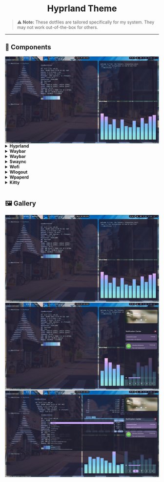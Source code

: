 <h1 align="center"> Hyprland Theme </h1>

> ⚠️ **Note:** These dotfiles are tailored specifically for my system. They may not work out-of-the-box for others.

---

## 🔧 Components


<img src="Demonstration/1.png" alt="rice" align="right" width="550px">

<details>
<summary><strong>Hyprland</strong></summary><br>
<br>

- [**Config**](.config/hypr)
- [**Hyprland Github**](https://hyprland.org/)

</details>

<details>
<summary><strong>Waybar</strong></summary><br>
<br>

- [**Config**](.config/waybar)
- [**Waybar Github**](https://github.com/Alexays/Waybar)

</details>

<details>
<summary><strong>Waybar</strong></summary><br>
<br>

- [**Config**](.config/waybar)
- [**Waybar Github**](https://github.com/Alexays/Waybar)

</details>

<details>
<summary><strong>Swaync</strong></summary><br>
<br>

- [**Config**](.config/swaync)
- [**Swaync Github**](https://github.com/ErikReider/SwayNotificationCenter)

</details>

<details>
<summary><strong>Wofi</strong></summary><br>
<br>

- [**Config**](.config/wofi)
- [**Wofi Github**](https://github.com/SimplyCEO/wofi)

</details>

<details>
<summary><strong>Wlogout</strong></summary><br>
<br>

- [**Config**](.config/wlogout)
- [**Wlogout Github**](https://github.com/ArtsyMacaw/wlogout)

</details>

<details>
<summary><strong>Wpaperd</strong></summary><br>
<br>

- [**Config**](.config/wpaperd)
- [**Wallpapers**](.config/wpaperd/Wallpapers)
- [**Wpaperd Github**](https://github.com/danyspin97/wpaperd)

</details>

<details>
<summary><strong>Kitty</strong></summary><br>
<br>

- [**Config**](.config/kitty)
- [**Kitty Github**](https://github.com/kovidgoyal/kitty)

</details>

</br>

## 🖼️ Gallery

![gallery](Demonstration/1.png)
![gallery](Demonstration/2.png)
![gallery](Demonstration/3.png)
